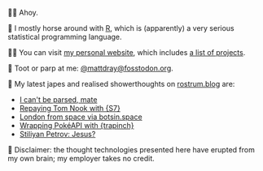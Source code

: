 🙇‍♂️ Ahoy.

🏇 I mostly horse around with [R](https://www.r-project.org/), which is (apparently) a very serious statistical programming language.

👨‍💻 You can visit [my personal website](https://www.matt-dray.com/), which includes [a list of projects](https://matt-dray.github.io/projects/).

🎺 Toot or parp at me: [@mattdray@fosstodon.org](https://fosstodon.org/@mattdray).

📝 My latest japes and realised showerthoughts on [rostrum.blog](https://www.rostrum.blog/) are:

<!-- BLOG-POST-LIST:START -->
- [I can&#39;t be parsed, mate](https://www.rostrum.blog/2023/03/03/getparsedata/)
- [Repaying Tom Nook with {S7}](https://www.rostrum.blog/2023/02/26/nook-s7/)
- [London from space via botsin.space](https://www.rostrum.blog/2023/02/09/londonmapbotstodon/)
- [Wrapping PokéAPI with {trapinch}](https://www.rostrum.blog/2023/02/02/trapinch/)
- [Stiliyan Petrov: Jesus?](https://www.rostrum.blog/2023/01/08/petrov/)
<!-- BLOG-POST-LIST:END -->

🧠 Disclaimer: the thought technologies presented here have erupted from my own brain; my employer takes no credit.
